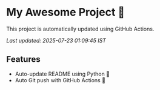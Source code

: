 # My Awesome Project 🚀

This project is automatically updated using GitHub Actions.

_Last updated: 2025-07-23 01:09:45 IST_

## Features
- Auto-update README using Python 🐍
- Auto Git push with GitHub Actions 🤖
